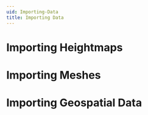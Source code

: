 ```yaml
---
uid: Importing-Data
title: Importing Data
---
```


# Importing Heightmaps

# Importing Meshes

# Importing Geospatial Data
